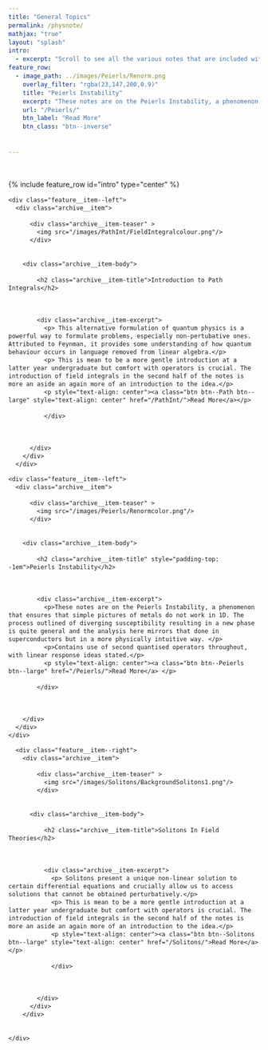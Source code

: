 ```yaml
---
title: "General Topics"
permalink: /physnote/
mathjax: "true"
layout: "splash"
intro:
  - excerpt: "Scroll to see all the various notes that are included with a brief description of what is used within each."
feature_row:
  - image_path: ../images/Peierls/Renorm.png
    overlay_filter: "rgba(23,147,200,0.9)"
    title: "Peierls Instability"
    excerpt: "These notes are on the Peierls Instability, a phenomenon that ensures that simple pictures of metals do not work in 1D. Contains use of second quantised operators throughout, with linear response ideas stated."
    url: "/Peierls/"
    btn_label: "Read More"
    btn_class: "btn--inverse"


---
```

<div style="height: 20px"></div>

{% include feature_row id="intro" type="center" %}

<!-- {% include feature_row id="feature_row" type="left" %} -->

<div class="feature__wrapper">


    <div class="feature__item--left">
      <div class="archive__item">

          <div class="archive__item-teaser" >
            <img src="/images/PathInt/FieldIntegralcolour.png"/>
          </div>


        <div class="archive__item-body">

            <h2 class="archive__item-title">Introduction to Path Integrals</h2>



            <div class="archive__item-excerpt">
              <p> This alternative formulation of quantum physics is a powerful way to formulate problems, especially non-pertubative ones. Attributed to Feynman, it provides some understanding of how quantum behaviour occurs in language removed from linear algebra.</p>
              <p> This is mean to be a more gentle introduction at a latter year undergraduate but comfort with operators is crucial. The introduction of field integrals in the second half of the notes is more an aside an again more of an introduction to the idea.</p>
              <p style="text-align: center"><a class="btn btn--Path btn--large" style="text-align: center" href="/PathInt/">Read More</a></p>

              </div>



          </div>
        </div>
      </div>


  </div>


<div class="feature__wrapper">

    <div class="feature__item--left">
      <div class="archive__item">

          <div class="archive__item-teaser" >
            <img src="/images/Peierls/Renormcolor.png"/>
          </div>


        <div class="archive__item-body">

            <h2 class="archive__item-title" style="padding-top: -1em">Peierls Instability</h2>



            <div class="archive__item-excerpt">
              <p>These notes are on the Peierls Instability, a phenomenon that ensures that simple pictures of metals do not work in 1D. The process outlined of diverging susceptibility resulting in a new phase is quite general and the analysis here mirrors that done in superconductors but in a more physically intuitive way. </p>
              <p>Contains use of second quantised operators throughout, with linear response ideas stated.</p>
              <p style="text-align: center"><a class="btn btn--Peierls btn--large" href="/Peierls/">Read More</a> </p>

            </div>



        </div>
      </div>
    </div>

</div>

<!-- <div class="feature__wrapper">


    <div class="feature__item--right">
      <div class="archive__item">

          <div class="archive__item-teaser" >
            <img src="/images/RGnotescolour.png"/>
          </div>


        <div class="archive__item-body">

            <h2 class="archive__item-title">Renormalisation Group</h2>



            <div class="archive__item-excerpt">
              <p>The Renormalisation Group is often said to be one of the crowning achievements of physics, tying up issues of divergences in many theories and giving an appealing basis for them. It is a theory about theories and deserves its placement in the pantheon of theoretical physics.</p>
              <p>Contains a wide variety of techniques, with the first half of the notes requiring knowledge of partition functions and quantum mechanics to an undergraduate level. The latter half uses functional integration but is not crucial to understanding the basic principle.</p>
              <p style="text-align: center"><a class="btn btn--RG btn--large" style="text-align: center" href="/RG/">Read More</a></p>

            </div>



        </div>
      </div>
    </div>


</div> -->


  <div class="feature__wrapper">


      <div class="feature__item--right">
        <div class="archive__item">

            <div class="archive__item-teaser" >
              <img src="/images/Solitons/BackgroundSolitons1.png"/>
            </div>


          <div class="archive__item-body">

              <h2 class="archive__item-title">Solitons In Field Theories</h2>



              <div class="archive__item-excerpt">
                <p> Solitons present a unique non-linear solution to certain differential equations and crucially allow us to access solutions that cannot be obtained perturbatively.</p>
                <p> This is mean to be a more gentle introduction at a latter year undergraduate but comfort with operators is crucial. The introduction of field integrals in the second half of the notes is more an aside an again more of an introduction to the idea.</p>
                <p style="text-align: center"><a class="btn btn--Solitons btn--large" style="text-align: center" href="/Solitons/">Read More</a></p>

                </div>



            </div>
          </div>
        </div>


    </div>
